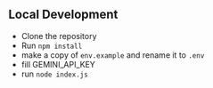 ## Local Development
- Clone the repository
- Run `npm install`
- make a copy of `env.example` and rename it to `.env`
- fill GEMINI_API_KEY
- run `node index.js`